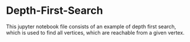 # Depth-First-Search

This jupyter notebook file consists of an example of depth first search, which is used to find all vertices, which are reachable from a given vertex.
